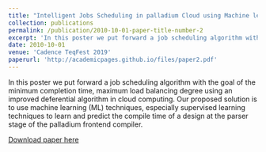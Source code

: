```yaml
---
title: "Intelligent Jobs Scheduling in palladium Cloud using Machine learning"
collection: publications
permalink: /publication/2010-10-01-paper-title-number-2
excerpt: 'In this poster we put forward a job scheduling algorithm with the goal of the minimum completion time, maximum load balancing degree using an improved deferential algorithm in cloud computing. Our proposed solution is to use machine learning (ML) techniques, especially supervised learning techniques to learn and predict the compile time of a design at the parser stage of the palladium frontend compiler.'
date: 2010-10-01
venue: 'Cadence TeqFest 2019'
paperurl: 'http://academicpages.github.io/files/paper2.pdf'
---
```

In this poster we put forward a job scheduling algorithm with the goal of the minimum completion time, maximum load balancing degree using an improved deferential algorithm in cloud computing. Our proposed solution is to use machine learning (ML) techniques, especially supervised learning techniques to learn and predict the compile time of a design at the parser stage of the palladium frontend compiler.

[Download paper here](http://harshitmonish.github.io/files/paper2.pdf)
